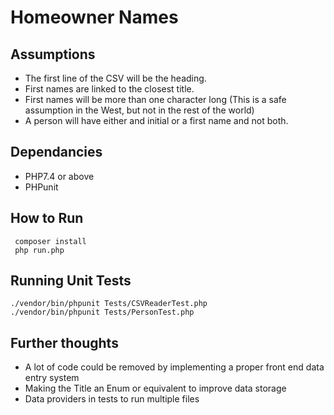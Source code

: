 # Homeowner Names
## Assumptions
- The first line of the CSV will be the heading.
- First names are linked to the closest title.
- First names will be more than one character long (This is a safe assumption in the West, but not in the rest of the world)
- A person will have either and initial or a first name and not both.

## Dependancies
- PHP7.4 or above
- PHPunit

## How to Run

	 composer install
     php run.php  

## Running Unit Tests

    ./vendor/bin/phpunit Tests/CSVReaderTest.php
    ./vendor/bin/phpunit Tests/PersonTest.php

## Further thoughts
- A lot of code could be removed by implementing a proper front end data entry system
- Making the Title an Enum or equivalent to improve data storage
- Data providers in tests to run multiple files